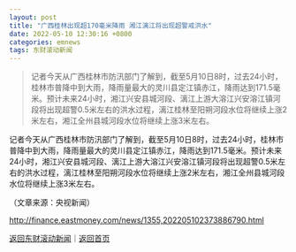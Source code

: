 ```yaml
---
layout: post
title: "广西桂林出现超170毫米降雨 湘江漓江将出现超警戒洪水"
date: 2022-05-10 12:30:16 +0800
categories: emnews
tags: 东财滚动新闻
---
```

> 记者今天从广西桂林市防汛部门了解到，截至5月10日8时，过去24小时，桂林市普降中到大雨，降雨量最大的灵川县定江镇赤江，降雨达到171.5毫米。预计未来24小时，湘江兴安县城河段、漓江上游大溶江兴安溶江镇河段将出现超警0.5米左右的洪水过程，漓江桂林至阳朔河段水位将继续上涨2米左右，湘江全州县城河段水位将继续上涨3米左右。

<p>记者今天从广西桂林市防汛部门了解到，截至5月10日8时，过去24小时，桂林市普降中到大雨，降雨量最大的灵川县定江镇赤江，降雨达到171.5毫米。预计未来24小时，湘江兴安县城河段、漓江上游大溶江兴安溶江镇河段将出现超警0.5米左右的洪水过程，漓江桂林至阳朔河段水位将继续上涨2米左右，湘江全州县城河段水位将继续上涨3米左右。 </p><p class="em_media">（文章来源：央视新闻）</p>

<http://finance.eastmoney.com/news/1355,202205102373886790.html>

[返回东财滚动新闻](//finews.withounder.com/emnews/)｜[返回首页](//finews.withounder.com/)